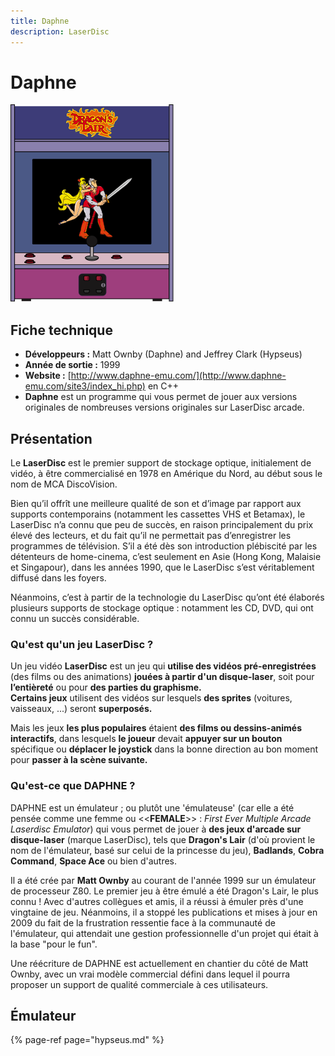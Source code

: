 ```yaml
---
title: Daphne
description: LaserDisc
---
```


# Daphne

![](/migration-images/emulateurs/arcade/laserdisc/console-1-.svg)

## Fiche technique

* **Développeurs :** Matt Ownby \(Daphne\) and Jeffrey Clark \(Hypseus\)
* **Année de sortie :** 1999
* **Website :** [http://www.daphne-emu.com/](http://www.daphne-emu.com/site3/index_hi.php) en C++
* **Daphne** est un programme qui vous permet de jouer aux versions originales de nombreuses versions originales sur LaserDisc arcade.

## Présentation

Le **LaserDisc** est le premier support de stockage optique, initialement de vidéo, à être commercialisé en 1978 en Amérique du Nord, au début sous le nom de MCA DiscoVision.

Bien qu’il offrît une meilleure qualité de son et d’image par rapport aux supports contemporains \(notamment les cassettes VHS et Betamax\), le LaserDisc n’a connu que peu de succès, en raison principalement du prix élevé des lecteurs, et du fait qu’il ne permettait pas d’enregistrer les programmes de télévision. S’il a été dès son introduction plébiscité par les détenteurs de home-cinema, c’est seulement en Asie \(Hong Kong, Malaisie et Singapour\), dans les années 1990, que le LaserDisc s’est véritablement diffusé dans les foyers.

Néanmoins, c’est à partir de la technologie du LaserDisc qu’ont été élaborés plusieurs supports de stockage optique : notamment les CD, DVD, qui ont connu un succès considérable.

### Qu'est qu'un jeu LaserDisc ?

Un jeu vidéo **LaserDisc** est un jeu qui **utilise des vidéos pré-enregistrées** \(des films ou des animations\) **jouées à partir d'un disque-laser**, soit pour **l’entièreté** ou pour **des parties du graphisme.**  
**Certains jeux** utilisent des vidéos sur lesquels **des sprites** \(voitures, vaisseaux, ...\) seront **superposés.**  
  
Mais les jeux **les plus populaires** étaient **des films ou dessins-animés interactifs**, dans lesquels **le joueur** devait **appuyer sur un bouton** spécifique ou **déplacer le joystick** dans la bonne direction au bon moment pour **passer à la scène suivante.**

### Qu'est-ce que DAPHNE ?

DAPHNE est un émulateur ; ou plutôt une 'émulateuse' \(car elle a été pensée comme une femme ou &lt;&lt;**FEMALE**&gt;&gt; : _First Ever Multiple Arcade Laserdisc Emulator_\) qui vous permet de jouer à **des jeux d'arcade sur disque-laser** \(marque LaserDisc\), tels que **Dragon's Lair** \(d'où provient le nom de l'émulateur, basé sur celui de la princesse du jeu\), **Badlands**, **Cobra Command**, **Space Ace** ou bien d'autres.

Il a été crée par **Matt Ownby** au courant de l'année 1999 sur un émulateur de processeur Z80. Le premier jeu à être émulé a été Dragon's Lair, le plus connu ! Avec d'autres collègues et amis, il a réussi à émuler près d'une vingtaine de jeu. Néanmoins, il a stoppé les publications et mises à jour en 2009 du fait de la frustration ressentie face à la communauté de l'émulateur, qui attendait une gestion professionnelle d'un projet qui était à la base "pour le fun".

Une réécriture de DAPHNE est actuellement en chantier du côté de Matt Ownby, avec un vrai modèle commercial défini dans lequel il pourra proposer un support de qualité commerciale à ces utilisateurs.

## Émulateur

{% page-ref page="hypseus.md" %}



